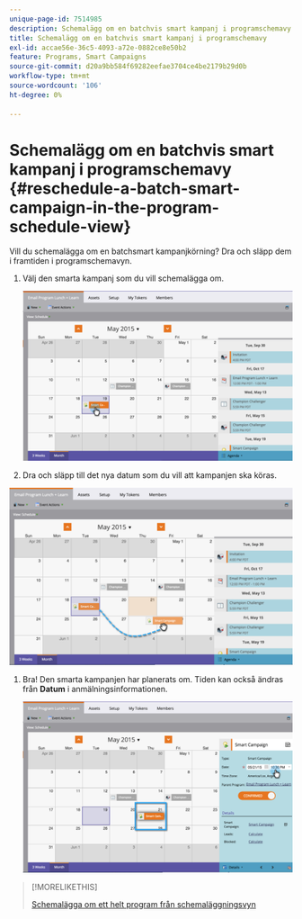 ```yaml
---
unique-page-id: 7514985
description: Schemalägg om en batchvis smart kampanj i programschemavy - Marketo Docs - produktdokumentation
title: Schemalägg om en batchvis smart kampanj i programschemavy
exl-id: accae56e-36c5-4093-a72e-0882ce8e50b2
feature: Programs, Smart Campaigns
source-git-commit: d20a9bb584f69282eefae3704ce4be2179b29d0b
workflow-type: tm+mt
source-wordcount: '106'
ht-degree: 0%

---
```


# Schemalägg om en batchvis smart kampanj i programschemavy {#reschedule-a-batch-smart-campaign-in-the-program-schedule-view}

Vill du schemalägga om en batchsmart kampanjkörning? Dra och släpp dem i framtiden i programschemavyn.

1. Välj den smarta kampanj som du vill schemalägga om.

   ![](assets/image2015-5-19-12-3a8-3a28.png)

1. Dra och släpp till det nya datum som du vill att kampanjen ska köras.

![](assets/image2015-5-19-12-3a12-3a1.png)

1. Bra! Den smarta kampanjen har planerats om. Tiden kan också ändras från **Datum** i anmälningsinformationen.

   ![](assets/image2015-5-19-12-3a15-3a38.png)

>[!MORELIKETHIS]
>
>[Schemalägga om ett helt program från schemaläggningsvyn](/help/marketo/product-docs/core-marketo-concepts/programs/program-schedule-view/rescheduling-an-entire-program-from-the-schedule-view.md)
